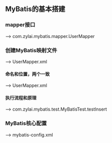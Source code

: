 ## MyBatis的基本搭建
### mapper接口

--> com.zylai.mybatis.mapper.UserMapper
### 创建MyBatis映射文件

--> UserMapper.xml
#### 命名和位置，两个一致

--> UserMapper.xml
#### 执行流程和原理

--> com.zylai.mybatis.test.MyBatisTest.testInsert
### MyBatis核心配置

--> mybatis-config.xml